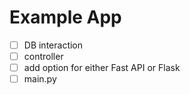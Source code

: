 # Example App #

- [ ] DB interaction
- [ ] controller
- [ ] add option for either Fast API or Flask
- [ ] main.py